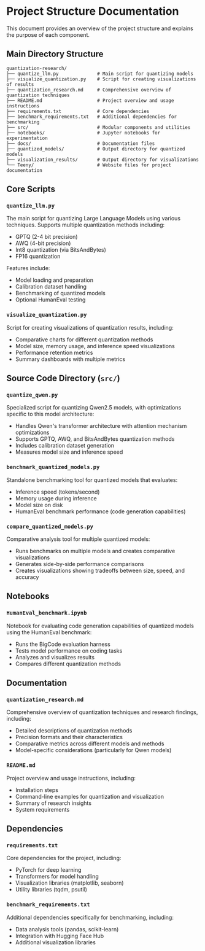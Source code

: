 # Project Structure Documentation

This document provides an overview of the project structure and explains the purpose of each component.

## Main Directory Structure

```
quantization-research/
├── quantize_llm.py              # Main script for quantizing models
├── visualize_quantization.py    # Script for creating visualizations of results
├── quantization_research.md     # Comprehensive overview of quantization techniques
├── README.md                    # Project overview and usage instructions
├── requirements.txt             # Core dependencies
├── benchmark_requirements.txt   # Additional dependencies for benchmarking
├── src/                         # Modular components and utilities
├── notebooks/                   # Jupyter notebooks for experimentation
├── docs/                        # Documentation files
├── quantized_models/            # Output directory for quantized models
├── visualization_results/       # Output directory for visualizations
└── Teeny/                       # Website files for project documentation
```

## Core Scripts

### `quantize_llm.py`

The main script for quantizing Large Language Models using various techniques. Supports multiple quantization methods including:

- GPTQ (2-4 bit precision)
- AWQ (4-bit precision)
- Int8 quantization (via BitsAndBytes)
- FP16 quantization

Features include:
- Model loading and preparation
- Calibration dataset handling
- Benchmarking of quantized models
- Optional HumanEval testing

### `visualize_quantization.py`

Script for creating visualizations of quantization results, including:

- Comparative charts for different quantization methods
- Model size, memory usage, and inference speed visualizations
- Performance retention metrics
- Summary dashboards with multiple metrics

## Source Code Directory (`src/`)

### `quantize_qwen.py`

Specialized script for quantizing Qwen2.5 models, with optimizations specific to this model architecture:

- Handles Qwen's transformer architecture with attention mechanism optimizations
- Supports GPTQ, AWQ, and BitsAndBytes quantization methods
- Includes calibration dataset generation
- Measures model size and inference speed

### `benchmark_quantized_models.py`

Standalone benchmarking tool for quantized models that evaluates:

- Inference speed (tokens/second)
- Memory usage during inference
- Model size on disk
- HumanEval benchmark performance (code generation capabilities)

### `compare_quantized_models.py`

Comparative analysis tool for multiple quantized models:

- Runs benchmarks on multiple models and creates comparative visualizations
- Generates side-by-side performance comparisons
- Creates visualizations showing tradeoffs between size, speed, and accuracy

## Notebooks

### `HumanEval_benchmark.ipynb`

Notebook for evaluating code generation capabilities of quantized models using the HumanEval benchmark:

- Runs the BigCode evaluation harness
- Tests model performance on coding tasks
- Analyzes and visualizes results
- Compares different quantization methods

## Documentation

### `quantization_research.md`

Comprehensive overview of quantization techniques and research findings, including:

- Detailed descriptions of quantization methods
- Precision formats and their characteristics
- Comparative metrics across different models and methods
- Model-specific considerations (particularly for Qwen models)

### `README.md`

Project overview and usage instructions, including:

- Installation steps
- Command-line examples for quantization and visualization
- Summary of research insights
- System requirements

## Dependencies

### `requirements.txt`

Core dependencies for the project, including:

- PyTorch for deep learning
- Transformers for model handling
- Visualization libraries (matplotlib, seaborn)
- Utility libraries (tqdm, psutil)

### `benchmark_requirements.txt`

Additional dependencies specifically for benchmarking, including:

- Data analysis tools (pandas, scikit-learn)
- Integration with Hugging Face Hub
- Additional visualization libraries 